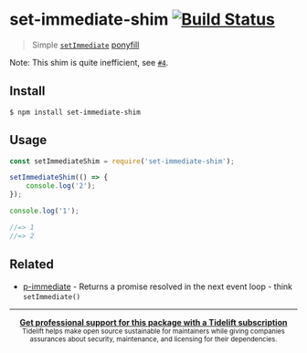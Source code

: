 # set-immediate-shim [![Build Status](https://travis-ci.com/sindresorhus/set-immediate-shim.svg?branch=master)](https://travis-ci.com/github/sindresorhus/set-immediate-shim)

> Simple [`setImmediate`](https://developer.mozilla.org/en-US/docs/Web/API/Window/setImmediate) [ponyfill](https://ponyfill.com)

Note: This shim is quite inefficient, see [`#4`](https://github.com/sindresorhus/set-immediate-shim/issues/4).

## Install

```
$ npm install set-immediate-shim
```

## Usage

```js
const setImmediateShim = require('set-immediate-shim');

setImmediateShim(() => {
	console.log('2');
});

console.log('1');

//=> 1
//=> 2
```

## Related

- [p-immediate](https://github.com/sindresorhus/p-immediate) - Returns a promise resolved in the next event loop - think `setImmediate()`

---

<div align="center">
	<b>
		<a href="https://tidelift.com/subscription/pkg/npm-set-immediate-shim?utm_source=npm-set-immediate-shim&utm_medium=referral&utm_campaign=readme">Get professional support for this package with a Tidelift subscription</a>
	</b>
	<br>
	<sub>
		Tidelift helps make open source sustainable for maintainers while giving companies<br>assurances about security, maintenance, and licensing for their dependencies.
	</sub>
</div>

